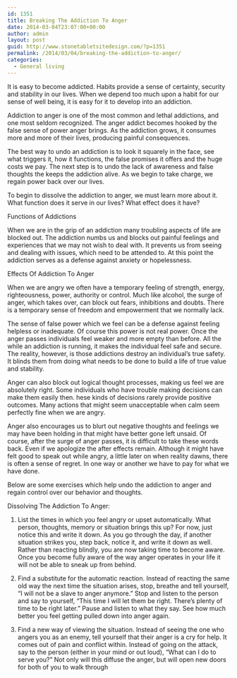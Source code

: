 ```yaml
---
id: 1351
title: Breaking The Addiction To Anger
date: 2014-03-04T23:07:00+00:00
author: admin
layout: post
guid: http://www.stonetabletsitedesign.com/?p=1351
permalink: /2014/03/04/breaking-the-addiction-to-anger/
categories:
  - General living
---
```

It is easy to become addicted. Habits provide a sense of certainty, security and stability in our lives. When we depend too much upon a habit for our sense of well being, it is easy for it to develop into an addiction.

Addiction to anger is one of the most common and lethal addictions, and one most seldom recognized. The anger addict becomes hooked by the false sense of power anger brings. As the addiction grows, it consumes more and more of their lives, producing painful consequences.

The best way to undo an addiction is to look it squarely in the face, see what triggers it, how it functions, the false promises it offers and the huge costs we pay. The next step is to undo the lack of awareness and false thoughts the keeps the addiction alive. As we begin to take charge, we regain power back over our lives.

To begin to dissolve the addiction to anger, we must learn more about it. What function does it serve in our lives? What effect does it have?

Functions of Addictions

When we are in the grip of an addiction many troubling aspects of life are blocked out. The addiction numbs us and blocks out painful feelings and experiences that we may not wish to deal with. It prevents us from seeing and dealing with issues, which need to be attended to. At this point the addiction serves as a defense against anxiety or hopelessness.

Effects Of Addiction To Anger

When we are angry we often have a temporary feeling of strength, energy, righteousness, power, authority or control. Much like alcohol, the surge of anger, which takes over, can block out fears, inhibitions and doubts. There is a temporary sense of freedom and empowerment that we normally lack.

The sense of false power which we feel can be a defense against feeling helpless or inadequate. Of course this power is not real power. Once the anger passes individuals feel weaker and more empty than before. All the while an addiction is running, it makes the individual feel safe and secure. The reality, however, is those addictions destroy an individual&#8217;s true safety. It blinds them from doing what needs to be done to build a life of true value and stability.

Anger can also block out logical thought processes, making us feel we are absolutely right. Some individuals who have trouble making decisions can make them easily then. hese kinds of decisions rarely provide positive outcomes. Many actions that might seem unacceptable when calm seem perfectly fine when we are angry.

Anger also encourages us to blurt out negative thoughts and feelings we may have been holding in that might have better gone left unsaid. Of course, after the surge of anger passes, it is difficult to take these words back. Even if we apologize the after effects remain. Although it might have felt good to speak out while angry, a little later on when reality dawns, there is often a sense of regret. In one way or another we have to pay for what we have done.

Below are some exercises which help undo the addiction to anger and regain control over our behavior and thoughts.

Dissolving The Addiction To Anger:

1) List the times in which you feel angry or upset automatically. What person, thoughts, memory or situation brings this up? For now, just notice this and write it down. As you go through the day, if another situation strikes you, step back, notice it, and write it down as well. Rather than reacting blindly, you are now taking time to become aware. Once you become fully aware of the way anger operates in your life it will not be able to sneak up from behind.

2) Find a substitute for the automatic reaction. Instead of reacting the same old way the next time the situation arises, stop, breathe and tell yourself, &#8220;I will not be a slave to anger anymore.&#8221; Stop and listen to the person and say to yourself, &#8220;This time I will let them be right. There&#8217;s plenty of time to be right later.&#8221; Pause and listen to what they say. See how much better you feel getting pulled down into anger again.

3) Find a new way of viewing the situation. Instead of seeing the one who angers you as an enemy, tell yourself that their anger is a cry for help. It comes out of pain and conflict within. Instead of going on the attack, say to the person (either in your mind or out loud), &#8220;What can I do to serve you?&#8221; Not only will this diffuse the anger, but will open new doors for both of you to walk through